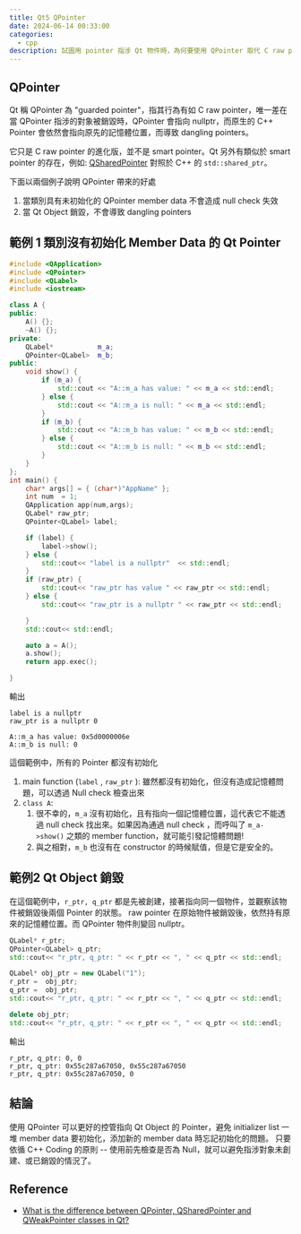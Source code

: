 ```yaml
---
title: Qt5 QPointer
date: 2024-06-14 00:33:00
categories:
  - cpp
description: 試圖用 pointer 指涉 Qt 物件時，為何要使用 QPointer 取代 C raw pointer
---
```

## QPointer

Qt 稱 QPointer 為 "guarded pointer"，指其行為有如 C raw pointer，唯一差在當 QPointer 指涉的對象被銷毀時，QPointer 會指向 nullptr，而原生的 C++ Pointer 會依然會指向原先的記憶體位置，而導致 dangling pointers。

它只是 C raw pointer 的進化版，並不是 smart pointer。Qt 另外有類似於 smart pointer 的存在，例如: [QSharedPointer](https://doc.qt.io/qt-6/qsharedpointer.html) 對照於 C++ 的 `std::shared_ptr`。

下面以兩個例子說明 QPointer 帶來的好處
1. 當類別具有未初始化的 QPointer member data 不會造成 null check 失效
2. 當 Qt Object 銷毀，不會導致  dangling pointers

## 範例 1 類別沒有初始化 Member Data 的 Qt Pointer

```cpp
#include <QApplication>
#include <QPointer>
#include <QLabel>
#include <iostream>

class A {
public:
    A() {}; 
    ~A() {};
private:
    QLabel*           m_a; 
    QPointer<QLabel>  m_b; 
public: 
    void show() {
        if (m_a) {
            std::cout << "A::m_a has value: " << m_a << std::endl;
        } else {
            std::cout << "A::m_a is null: " << m_a << std::endl;
        }
        if (m_b) {
            std::cout << "A::m_b has value: " << m_b << std::endl;
        } else {
            std::cout << "A::m_b is null: " << m_b << std::endl;
        }
    }
};
int main() {
    char* args[] = { (char*)"AppName" };
    int num  = 1;
    QApplication app(num,args);
    QLabel* raw_ptr; 
    QPointer<QLabel> label;

    if (label) {
        label->show();
    } else {
        std::cout<< "label is a nullptr"  << std::endl;
    }
    if (raw_ptr) {
        std::cout<< "raw_ptr has value " << raw_ptr << std::endl;
    } else {
        std::cout<< "raw_ptr is a nullptr " << raw_ptr << std::endl;

    }
    std::cout<< std::endl;

    auto a = A();
    a.show();
    return app.exec();

}


```

輸出
```
label is a nullptr
raw_ptr is a nullptr 0

A::m_a has value: 0x5d0000006e
A::m_b is null: 0
```
這個範例中，所有的 Pointer 都沒有初始化
1. main function (`label` , `raw_ptr` ): 雖然都沒有初始化，但沒有造成記憶體問題，可以透過 Null check 檢查出來
2. `class A`: 
	1. 很不幸的，`m_a` 沒有初始化，且有指向一個記憶體位置，這代表它不能透過 null check 找出來。如果因為通過 null check ，而呼叫了 `m_a->show()` 之類的 member function，就可能引發記憶體問題!  
	2. 與之相對，`m_b` 也沒有在 constructor 的時候賦值，但是它是安全的。

## 範例2 Qt Object 銷毀

在這個範例中，`r_ptr, q_ptr` 都是先被創建，接著指向同一個物件，並觀察該物件被銷毀後兩個 Pointer 的狀態。
raw pointer 在原始物件被銷毀後，依然持有原來的記憶體位置。而 QPointer 物件則變回 nullptr。
```cpp
QLabel* r_ptr; 
QPointer<QLabel> q_ptr;
std::cout<< "r_ptr, q_ptr: " << r_ptr << ", " << q_ptr << std::endl;

QLabel* obj_ptr = new QLabel("1"); 
r_ptr =  obj_ptr;
q_ptr =  obj_ptr;
std::cout<< "r_ptr, q_ptr: " << r_ptr << ", " << q_ptr << std::endl;

delete obj_ptr;
std::cout<< "r_ptr, q_ptr: " << r_ptr << ", " << q_ptr << std::endl;
```
輸出
```
r_ptr, q_ptr: 0, 0
r_ptr, q_ptr: 0x55c287a67050, 0x55c287a67050
r_ptr, q_ptr: 0x55c287a67050, 0
```

## 結論
使用 QPointer 可以更好的控管指向 Qt Object 的 Pointer，避免 initializer list 一堆 member data 要初始化，添加新的 member data 時忘記初始化的問題。
只要依循 C++ Coding 的原則 -- 使用前先檢查是否為 Null，就可以避免指涉對象未創建、或已銷毀的情況了。

## Reference 
- [What is the difference between QPointer, QSharedPointer and QWeakPointer classes in Qt?](https://stackoverflow.com/questions/22304118/what-is-the-difference-between-qpointer-qsharedpointer-and-qweakpointer-classes)